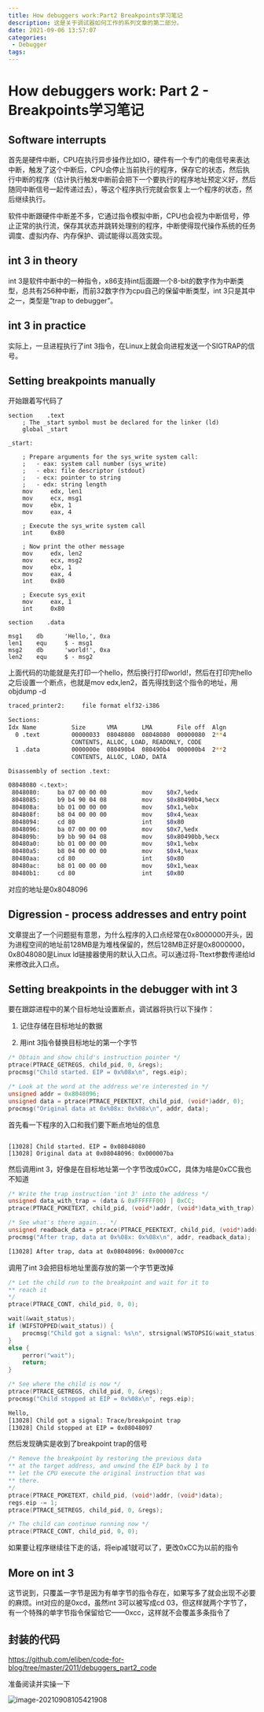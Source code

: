 ```yaml
---
title: How debuggers work:Part2 Breakpoints学习笔记
description: 这是关于调试器如何工作的系列文章的第二部分。
date: 2021-09-06 13:57:07
categories:
 - Debugger
tags:
---
```








# How debuggers work: Part 2 - Breakpoints学习笔记

## Software interrupts

首先是硬件中断，CPU在执行异步操作比如IO，硬件有一个专门的电信号来表达中断，触发了这个中断后，CPU会停止当前执行的程序，保存它的状态，然后执行中断的程序（估计执行触发中断前会把下一个要执行的程序地址预定义好，然后随同中断信号一起传递过去），等这个程序执行完就会恢复上一个程序的状态，然后继续执行。

软件中断跟硬件中断差不多，它通过指令模拟中断，CPU也会视为中断信号，停止正常的执行流，保存其状态并跳转处理别的程序，中断使得现代操作系统的任务调度、虚拟内存、内存保护、调试能得以高效实现。

## int 3 in theory

int 3是软件中断中的一种指令，x86支持int后面跟一个8-bit的数字作为中断类型，总共有256种中断，而前32数字作为cpu自己的保留中断类型，int 3只是其中之一，类型是“trap to debugger”。

## int 3 in practice

实际上，一旦进程执行了int 3指令，在Linux上就会向进程发送一个SIGTRAP的信号。

## Setting breakpoints manually

开始跟着写代码了

```assembly
section    .text
    ; The _start symbol must be declared for the linker (ld)
    global _start

_start:

    ; Prepare arguments for the sys_write system call:
    ;   - eax: system call number (sys_write)
    ;   - ebx: file descriptor (stdout)
    ;   - ecx: pointer to string
    ;   - edx: string length
    mov     edx, len1
    mov     ecx, msg1
    mov     ebx, 1
    mov     eax, 4

    ; Execute the sys_write system call
    int     0x80

    ; Now print the other message
    mov     edx, len2
    mov     ecx, msg2
    mov     ebx, 1
    mov     eax, 4
    int     0x80

    ; Execute sys_exit
    mov     eax, 1
    int     0x80

section    .data

msg1    db      'Hello,', 0xa
len1    equ     $ - msg1
msg2    db      'world!', 0xa
len2    equ     $ - msg2
```

上面代码的功能就是先打印一个hello，然后换行打印world!，然后在打印完hello之后设置一个断点，也就是mov edx,len2，首先得找到这个指令的地址，用objdump -d

```bash
traced_printer2:     file format elf32-i386

Sections:
Idx Name          Size      VMA       LMA       File off  Algn
  0 .text         00000033  08048080  08048080  00000080  2**4
                  CONTENTS, ALLOC, LOAD, READONLY, CODE
  1 .data         0000000e  080490b4  080490b4  000000b4  2**2
                  CONTENTS, ALLOC, LOAD, DATA

Disassembly of section .text:

08048080 <.text>:
 8048080:     ba 07 00 00 00          mov    $0x7,%edx
 8048085:     b9 b4 90 04 08          mov    $0x80490b4,%ecx
 804808a:     bb 01 00 00 00          mov    $0x1,%ebx
 804808f:     b8 04 00 00 00          mov    $0x4,%eax
 8048094:     cd 80                   int    $0x80
 8048096:     ba 07 00 00 00          mov    $0x7,%edx
 804809b:     b9 bb 90 04 08          mov    $0x80490bb,%ecx
 80480a0:     bb 01 00 00 00          mov    $0x1,%ebx
 80480a5:     b8 04 00 00 00          mov    $0x4,%eax
 80480aa:     cd 80                   int    $0x80
 80480ac:     b8 01 00 00 00          mov    $0x1,%eax
 80480b1:     cd 80                   int    $0x80
```

对应的地址是0x8048096

## Digression - process addresses and entry point

文章提出了一个问题挺有意思，为什么程序的入口点经常在0x8000000开头，因为进程空间的地址前128MB是为堆栈保留的，然后128MB正好是0x8000000，0x8048080是Linux ld链接器使用的默认入口点。可以通过将-Ttext参数传递给ld来修改此入口点。

## Setting breakpoints in the debugger with int 3

要在跟踪进程中的某个目标地址设置断点，调试器将执行以下操作：

1. 记住存储在目标地址的数据

2. 用int 3指令替换目标地址的第一个字节

```c
/* Obtain and show child's instruction pointer */
ptrace(PTRACE_GETREGS, child_pid, 0, &regs);
procmsg("Child started. EIP = 0x%08x\n", regs.eip);

/* Look at the word at the address we're interested in */
unsigned addr = 0x8048096;
unsigned data = ptrace(PTRACE_PEEKTEXT, child_pid, (void*)addr, 0);
procmsg("Original data at 0x%08x: 0x%08x\n", addr, data);
```

首先看一下程序的入口和我们要下断点地址的信息

```shell

[13028] Child started. EIP = 0x08048080
[13028] Original data at 0x08048096: 0x000007ba
```

然后调用int 3，好像是在目标地址第一个字节改成0xCC，具体为啥是0xCC我也不知道

```c
/* Write the trap instruction 'int 3' into the address */
unsigned data_with_trap = (data & 0xFFFFFF00) | 0xCC;
ptrace(PTRACE_POKETEXT, child_pid, (void*)addr, (void*)data_with_trap);

/* See what's there again... */
unsigned readback_data = ptrace(PTRACE_PEEKTEXT, child_pid, (void*)addr, 0);
procmsg("After trap, data at 0x%08x: 0x%08x\n", addr, readback_data);
```

```sh
[13028] After trap, data at 0x08048096: 0x000007cc
```

调用了int 3会把目标地址里面存放的第一个字节更改掉

```c
/* Let the child run to the breakpoint and wait for it to
** reach it
*/
ptrace(PTRACE_CONT, child_pid, 0, 0);

wait(&wait_status);
if (WIFSTOPPED(wait_status)) {
    procmsg("Child got a signal: %s\n", strsignal(WSTOPSIG(wait_status)));
}
else {
    perror("wait");
    return;
}

/* See where the child is now */
ptrace(PTRACE_GETREGS, child_pid, 0, &regs);
procmsg("Child stopped at EIP = 0x%08x\n", regs.eip);
```

```sh
Hello,
[13028] Child got a signal: Trace/breakpoint trap
[13028] Child stopped at EIP = 0x08048097
```

然后发现确实是收到了breakpoint trap的信号

```c
/* Remove the breakpoint by restoring the previous data
** at the target address, and unwind the EIP back by 1 to
** let the CPU execute the original instruction that was
** there.
*/
ptrace(PTRACE_POKETEXT, child_pid, (void*)addr, (void*)data);
regs.eip -= 1;
ptrace(PTRACE_SETREGS, child_pid, 0, &regs);

/* The child can continue running now */
ptrace(PTRACE_CONT, child_pid, 0, 0);
```

如果要让程序继续往下走的话，将eip减1就可以了，更改0xCC为以前的指令

## More on int 3

这节说到，只覆盖一字节是因为有单字节的指令存在，如果写多了就会出现不必要的麻烦。int对应的是0xcd，虽然int 3可以被写成cd 03，但这样就两个字节了，有一个特殊的单字节指令保留给它——0xcc，这样就不会覆盖多条指令了

## 封装的代码

https://github.com/eliben/code-for-blog/tree/master/2011/debuggers_part2_code

准备阅读并实操一下

![image-20210908105421908](https://leung-1303067299.cos.ap-guangzhou.myqcloud.com/typora/image-20210908105421908.png)